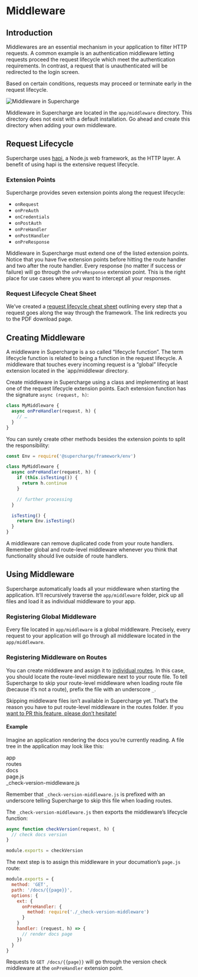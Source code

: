 # Middleware


## Introduction
Middlewares are an essential mechanism in your application to filter HTTP requests. A common example is an authentication middleware letting requests proceed the request lifecycle which meet the authentication requirements. In contrast, a request that is unauthenticated will be redirected to the login screen.

Based on certain conditions, requests may proceed or terminate early in the request lifecycle.

![Middleware in Supercharge](/images/docs/middleware.png)

Middleware in Supercharge are located in the `app/middleware` directory. This directory does not exist with a default installation. Go ahead and create this directory when adding your own middleware.



## Request Lifecycle
Supercharge uses [hapi](https://hapijs.com), a Node.js web framework, as the HTTP layer. A benefit of using hapi is the extensive request lifecycle.


### Extension Points
Supercharge provides seven extension points along the request lifecycle:

- `onRequest`
- `onPreAuth`
- `onCredentials`
- `onPostAuth`
- `onPreHandler`
- `onPostHandler`
- `onPreResponse`

Middleware in Supercharge must extend one of the listed extension points. Notice that you have five extension points before hitting the route handler and two after the route handler. Every response (no matter if success or failure) will go through the `onPreResponse` extension point. This is the right place for use cases where you want to intercept all your responses.


### Request Lifecycle Cheat Sheet
We’ve created a [request lifecycle cheat sheet](https://futurestud.io/downloads/hapi/request-lifecycle) outlining every step that a request goes along the way through the framework. The link redirects you to the PDF download page.


## Creating Middleware
A middleware in Supercharge is a so called “lifecycle function”. The term lifecycle function is related to being a function in the request lifecycle. A middleware that touches every incoming request is a “global” lifecycle extension located in the `app/middlewar directory.

Create middleware in Supercharge using a class and implementing at least one of the request lifecycle extension points. Each extension function has the signature `async (request, h)`:

```js
class MyMiddleware {
  async onPreHandler(request, h) {
    // …
  }
}
```

You can surely create other methods besides the extension points to split the responsibility:

```js
const Env = require('@supercharge/framework/env')

class MyMiddleware {
  async onPreHandler(request, h) {
    if (this.isTesting()) {
      return h.continue
    }

    // further processing
  }

  isTesting() {
    return Env.isTesting()
  }
}
```

A middleware can remove duplicated code from your route handlers. Remember global and route-level middleware whenever you think that functionality should live outside of route handlers.


## Using Middleware
Supercharge automatically loads all your middleware when starting the application. It’ll recursively traverse the `app/middleware` folder, pick up all files and load it as individual middleware to your app.


### Registering Global Middleware
Every file located in `app/middleware` is a global middleware. Precisely, every request to your application will go through all middleware located in the `app/middleware`.


### Registering Middleware on Routes
You can create middleware and assign it to [individual routes](/docs/{{version}}/routing). In this case, you should locate the route-level middleware next to your route file. To tell Supercharge to skip your route-level middleware when loading route file (because it’s not a route), prefix the file with an underscore `_`.

Skipping middleware files isn’t available in Supercharge yet. That’s the reason you have to put route-level middleware in the routes folder. If you [want to PR this feature, please don’t hesitate!](https://github.com/superchargejs/framework/blob/master/src/foundation/http/bootstrap/load-middleware.js)


#### Example
Imagine an application rendering the docs you’re currently reading. A file tree in the application may look like this:

<div class="file-tree">
  <div class="item">app</div>
  <div class="children">
    <div class="item">routes</div>
    <div class="children">
      <div class="item">docs</div>
      <div class="children">
        <div class="item">page.js</div>
        <div class="item">_check-version-middleware.js</div>
      </div>
    </div>
  </div>
</div>

Remember that `_check-version-middleware.js` is prefixed with an underscore telling Supercharge to skip this file when loading routes.

The `_check-version-middleware.js` then exports the middleware’s lifecycle function:

```js
async function checkVersion(request, h) {
  // check docs version
}

module.exports = checkVersion
```

The next step is to assign this middleware in your documation’s `page.js` route:

```js
module.exports = {
  method: 'GET',
  path: '/docs/{{page}}',
  options: {
    ext: {
      onPreHandler: {
        method: require('./_check-version-middleware')
      }
    }
    handler: (request, h) => {
      // render docs page
    })
  }
}
```

Requests to `GET /docs/{{page}}` will go through the version check middleware at the `onPreHandler` extension point.
